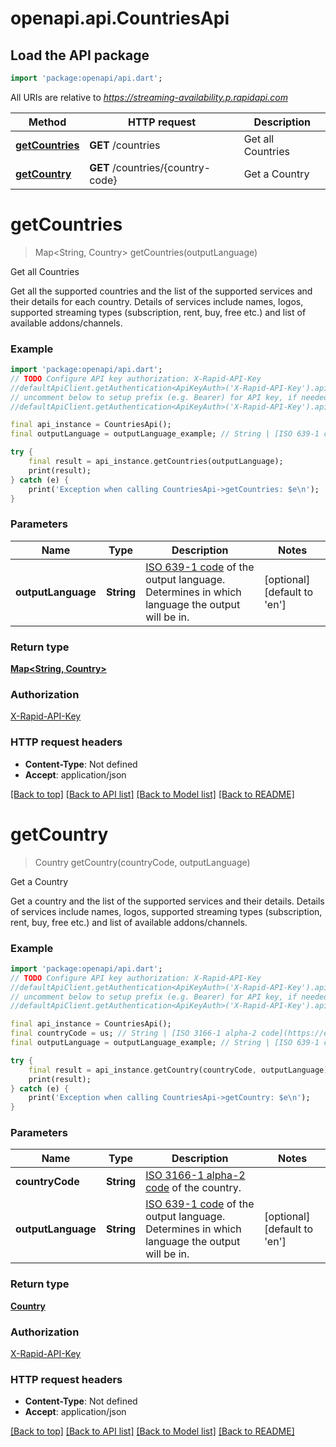 # openapi.api.CountriesApi

## Load the API package
```dart
import 'package:openapi/api.dart';
```

All URIs are relative to *https://streaming-availability.p.rapidapi.com*

Method | HTTP request | Description
------------- | ------------- | -------------
[**getCountries**](CountriesApi.md#getcountries) | **GET** /countries | Get all Countries
[**getCountry**](CountriesApi.md#getcountry) | **GET** /countries/{country-code} | Get a Country


# **getCountries**
> Map<String, Country> getCountries(outputLanguage)

Get all Countries

Get all the supported countries and the list of the supported services and their details for each country.  Details of services include names, logos, supported streaming types (subscription, rent, buy, free etc.) and list of available addons/channels. 

### Example
```dart
import 'package:openapi/api.dart';
// TODO Configure API key authorization: X-Rapid-API-Key
//defaultApiClient.getAuthentication<ApiKeyAuth>('X-Rapid-API-Key').apiKey = 'YOUR_API_KEY';
// uncomment below to setup prefix (e.g. Bearer) for API key, if needed
//defaultApiClient.getAuthentication<ApiKeyAuth>('X-Rapid-API-Key').apiKeyPrefix = 'Bearer';

final api_instance = CountriesApi();
final outputLanguage = outputLanguage_example; // String | [ISO 639-1 code](https://en.wikipedia.org/wiki/ISO_639-1) of the output language. Determines in which language the output  will be in. 

try {
    final result = api_instance.getCountries(outputLanguage);
    print(result);
} catch (e) {
    print('Exception when calling CountriesApi->getCountries: $e\n');
}
```

### Parameters

Name | Type | Description  | Notes
------------- | ------------- | ------------- | -------------
 **outputLanguage** | **String**| [ISO 639-1 code](https://en.wikipedia.org/wiki/ISO_639-1) of the output language. Determines in which language the output  will be in.  | [optional] [default to 'en']

### Return type

[**Map<String, Country>**](Country.md)

### Authorization

[X-Rapid-API-Key](../README.md#X-Rapid-API-Key)

### HTTP request headers

 - **Content-Type**: Not defined
 - **Accept**: application/json

[[Back to top]](#) [[Back to API list]](../README.md#documentation-for-api-endpoints) [[Back to Model list]](../README.md#documentation-for-models) [[Back to README]](../README.md)

# **getCountry**
> Country getCountry(countryCode, outputLanguage)

Get a Country

Get a country and the list of the supported services and their details.  Details of services include names, logos, supported streaming types (subscription, rent, buy, free etc.) and list of available addons/channels. 

### Example
```dart
import 'package:openapi/api.dart';
// TODO Configure API key authorization: X-Rapid-API-Key
//defaultApiClient.getAuthentication<ApiKeyAuth>('X-Rapid-API-Key').apiKey = 'YOUR_API_KEY';
// uncomment below to setup prefix (e.g. Bearer) for API key, if needed
//defaultApiClient.getAuthentication<ApiKeyAuth>('X-Rapid-API-Key').apiKeyPrefix = 'Bearer';

final api_instance = CountriesApi();
final countryCode = us; // String | [ISO 3166-1 alpha-2 code](https://en.wikipedia.org/wiki/ISO_3166-1_alpha-2) of the country. 
final outputLanguage = outputLanguage_example; // String | [ISO 639-1 code](https://en.wikipedia.org/wiki/ISO_639-1) of the output language. Determines in which language the output  will be in. 

try {
    final result = api_instance.getCountry(countryCode, outputLanguage);
    print(result);
} catch (e) {
    print('Exception when calling CountriesApi->getCountry: $e\n');
}
```

### Parameters

Name | Type | Description  | Notes
------------- | ------------- | ------------- | -------------
 **countryCode** | **String**| [ISO 3166-1 alpha-2 code](https://en.wikipedia.org/wiki/ISO_3166-1_alpha-2) of the country.  | 
 **outputLanguage** | **String**| [ISO 639-1 code](https://en.wikipedia.org/wiki/ISO_639-1) of the output language. Determines in which language the output  will be in.  | [optional] [default to 'en']

### Return type

[**Country**](Country.md)

### Authorization

[X-Rapid-API-Key](../README.md#X-Rapid-API-Key)

### HTTP request headers

 - **Content-Type**: Not defined
 - **Accept**: application/json

[[Back to top]](#) [[Back to API list]](../README.md#documentation-for-api-endpoints) [[Back to Model list]](../README.md#documentation-for-models) [[Back to README]](../README.md)

